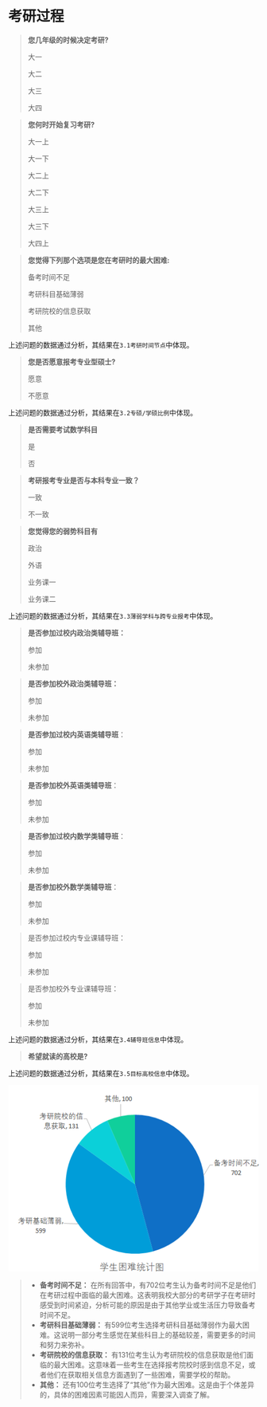 # 考研过程

> **您几年级的时候决定考研?** 
>
> 大一
>
> 大二
>
> 大三
>
> 大四



> **您何时开始复习考研?** 
>
> 大一上
>
> 大一下
>
> 大二上
>
> 大二下
>
> 大三上
>
> 大三下
>
> 大四上



> **您觉得下列那个选项是您在考研时的最大困难:**
>
> 备考时间不足
>
> 考研科目基础薄弱
>
> 考研院校的信息获取
>
> 其他

上述问题的数据通过分析，其结果在`3.1考研时间节点`中体现。



> **您是否愿意报考专业型硕士?** 
>
> 愿意
>
> 不愿意

上述问题的数据通过分析，其结果在`3.2专硕/学硕比例`中体现。



> **是否需要考试数学科目**
>
> 是
>
> 否



> **考研报考专业是否与本科专业一致？** 
>
> 一致
>
> 不一致



> **您觉得您的弱势科目有**
>
> 政治
>
> 外语
>
> 业务课一
>
> 业务课二

上述问题的数据通过分析，其结果在`3.3薄弱学科与跨专业报考`中体现。



> **是否参加过校内政治类辅导班：**
>
> 参加
>
> 未参加



> **是否参加校外政治类辅导班：**
>
> 参加
>
> 未参加



> **是否参加过校内英语类辅导班**：
>
> 参加
>
> 未参加



> **是否参加校外英语类辅导班**：
>
> 参加
>
> 未参加



> **是否参加过校内数学类辅导班**：
>
> 参加
>
> 未参加



> **是否参加校外数学类辅导班**：
>
> 参加
>
> 未参加



> 是否参加过校内专业课辅导班：
>
> 参加
>
> 未参加



> 是否参加校外专业课辅导班：
>
> 参加
>
> 未参加

上述问题的数据通过分析，其结果在`3.4辅导班信息`中体现。



> **希望就读的高校是?** 

上述问题的数据通过分析，其结果在`3.5目标高校信息`中体现。





![学生困难统计图](../static/学生困难统计图.png)

> - **备考时间不足：** 在所有回答中，有702位考生认为备考时间不足是他们在考研过程中面临的最大困难。这表明我校大部分的考研学子在考研时感受到时间紧迫，分析可能的原因是由于其他学业或生活压力导致备考时间不足。
> - **考研科目基础薄弱：** 有599位考生选择考研科目基础薄弱作为最大困难。这说明一部分考生感觉在某些科目上的基础较差，需要更多的时间和努力来弥补。
> - **考研院校的信息获取：** 有131位考生认为考研院校的信息获取是他们面临的最大困难。这意味着一些考生在选择报考院校时感到信息不足，或者他们在获取相关信息方面遇到了一些困难，需要学校的帮助。
> - **其他：** 还有100位考生选择了“其他”作为最大困难。这是由于个体差异的，具体的困难因素可能因人而异，需要深入调查了解。
